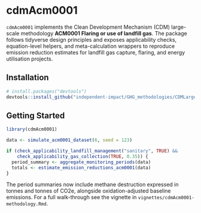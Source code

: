 # cdmAcm0001

`cdmAcm0001` implements the Clean Development Mechanism (CDM) large-scale methodology **ACM0001 Flaring or use of landfill gas**. The package follows tidyverse design principles and exposes applicability checks, equation-level helpers, and meta-calculation wrappers to reproduce emission reduction estimates for landfill gas capture, flaring, and energy utilisation projects.

## Installation

```r
# install.packages("devtools")
devtools::install_github("independent-impact/GHG_methodologies/CDMLargeScale/cdmAcm0001")
```

## Getting Started

```r
library(cdmAcm0001)

data <- simulate_acm0001_dataset(6, seed = 123)

if (check_applicability_landfill_management("sanitary", TRUE) &&
    check_applicability_gas_collection(TRUE, 0.35)) {
  period_summary <- aggregate_monitoring_periods(data)
  totals <- estimate_emission_reductions_acm0001(data)
}
```

The period summaries now include methane destruction expressed in tonnes and
tonnes of CO2e, alongside oxidation-adjusted baseline emissions. For a full
walk-through see the vignette in `vignettes/cdmAcm0001-methodology.Rmd`.
